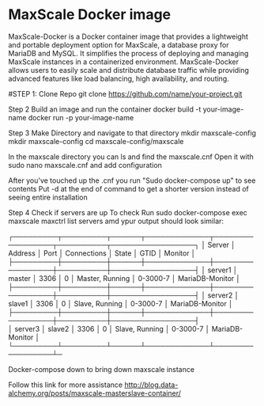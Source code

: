 # MaxScale Docker image

MaxScale-Docker is a Docker container image that provides a lightweight and portable deployment option for MaxScale, a database proxy for MariaDB and MySQL. It simplifies the process of deploying and managing MaxScale instances in a containerized environment. MaxScale-Docker allows users to easily scale and distribute database traffic while providing advanced features like load balancing, high availability, and routing.


#STEP 1:
Clone Repo
git clone https://github.com/name/your-project.git



Step 2 Build an image and run the container
docker build -t your-image-name 
docker run -p  your-image-name

Step 3 Make Directory and navigate to that directory
mkdir maxscale-config
mkdir maxscale-config
cd maxscale-config/maxscale

In the maxscale directory you can ls and find the maxscale.cnf 
Open it with sudo nano maxscale.cnf and add configuration

After you've touched up the .cnf you run "Sudo docker-compose up" to see contents
Put -d at the end of command to get a shorter version instead of seeing entire installation

Step 4 Check if servers are up
To check Run sudo docker-compose exec maxscale maxctrl list servers amd ypur output should look similar:


┌─────────┬─────────┬──────┬─────────────┬─────────────────┬──────────┬─────────────────┐
│ Server  │ Address │ Port │ Connections │ State           │ GTID     │ Monitor         │
├─────────┼─────────┼──────┼─────────────┼─────────────────┼──────────┼─────────────────┤
│ server1 │ master  │ 3306 │ 0           │ Master, Running │ 0-3000-7 │ MariaDB-Monitor │
├─────────┼─────────┼──────┼─────────────┼─────────────────┼──────────┼─────────────────┤
│ server2 │ slave1  │ 3306 │ 0           │ Slave, Running  │ 0-3000-7 │ MariaDB-Monitor │
├─────────┼─────────┼──────┼─────────────┼─────────────────┼──────────┼─────────────────┤                                 
│ server3 │ slave2  │ 3306 │ 0           │ Slave, Running  │ 0-3000-7 │ MariaDB-Monitor │
└─────────┴─────────┴──────┴─────────────┴─────────────────┴─


Docker-compose down to bring down maxscale instance

Follow this link for more assistance http://blog.data-alchemy.org/posts/maxscale-masterslave-container/
